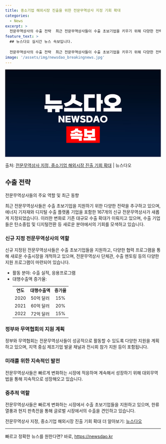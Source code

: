 ```yaml
---
title: 중소기업 해외시장 진출을 위한 전문무역상사 지정 기회 확대
categories:
  - News
excerpt: >
  전문무역상사의 수출 전략  최근 전문무역상사들이 수출 초보기업을 키우기 위해 다양한 전략을 추진하고 있습니다…
feature_text: >
  ## 뉴스다오 실시간 뉴스 속보입니다.

  전문무역상사의 수출 전략  최근 전문무역상사들이 수출 초보기업을 키우기 위해 다양한 전략을 추진하고 있습니다…
image: '/assets/img/newsdao_breakingnews.jpg'
---
```


![뉴스다오 속보](/assets/img/newsdao_breakingnews.jpg)

<p>출처: <a href="https://newsdao.kr/4634" rel="dofollow">전문무역상사 지정, 중소기업 해외시장 진출 기회 확대</a> | 뉴스다오</p>

<h2 data-ke-size="size26">수출 전략</h2>
전문무역상사들의 주요 역할 및 최근 동향

<p data-ke-size="size16">최근 전문무역상사들은 수출 초보기업을 지원하기 위한 다양한 전략을 추구하고 있으며, 에너지 기자재와 디지털 수출 플랫폼 기업을 포함한 167개의 신규 전문무역상사가 새롭게 지정되었습니다. 이러한 변화로 기존 대규모 수출 확대가 이뤄지고 있으며, 수출 기업들은 탄소중립 및 디지털전환 등 새로운 분야에서의 기회를 모색하고 있습니다.</p>

<h3><b>신규 지정 전문무역상사의 역할</b></h3>
<p data-ke-size="size16">신규 지정된 전문무역상사들은 수출 초보기업들을 지원하고, 다양한 협력 프로그램을 통해 새로운 수출시장을 개척하고 있으며, 전문무역상사 단체관, 수출 멘토링 등의 다양한 지원 프로그램이 마련되어 있습니다.</p>
<ul>
  <li>활동 분야: 수출 실적, 응용프로그램</li>
  <li>대행수출액 증가율:
    <table>
      <tr>
        <td style="text-align: center; height: 17px;"><b>연도</b></td>
        <td style="text-align: center; height: 17px;"><b>대행수출액</b></td>
        <td style="text-align: center; height: 17px;"><b>증가율</b></td>
      </tr>
      <tr>
        <td style="text-align: center; height: 17px;">2020</td>
        <td style="text-align: center; height: 17px;">50억 달러</td>
        <td style="text-align: center; height: 17px;">15%</td>
      </tr>
      <tr>
        <td style="text-align: center; height: 17px;">2021</td>
        <td style="text-align: center; height: 17px;">60억 달러</td>
        <td style="text-align: center; height: 17px;">20%</td>
      </tr>
      <tr>
        <td style="text-align: center; height: 17px;">2022</td>
        <td style="text-align: center; height: 17px;">72억 달러</td>
        <td style="text-align: center; height: 17px;">15%</td>
      </tr>
    </table>
  </li>
</ul>

<h3><b>정부와 무역협회의 지원 계획</b></h3>
<p data-ke-size="size16">정부와 무역협회는 전문무역상사들이 성공적으로 활동할 수 있도록 다양한 지원을 계획하고 있으며, 지역 중심 제조기업 발굴 채널과 전시회 참가 지원 등이 포함됩니다.</p>

<h3><b>미래를 위한 지속적인 발전</b></h3>
<p data-ke-size="size16">전문무역상사들은 빠르게 변화하는 시장에 적응하며 계속해서 성장하기 위해 대외무역법을 통해 지속적으로 성장해오고 있습니다.</p>

<h3><b>중추적 역할</b></h3>
<p data-ke-size="size16">전문무역상사들은 빠르게 변화하는 시장에서 수출 초보기업들을 지원하고 있으며, 한류 열풍과 현지 판촉전을 통해 글로벌 시장에서의 수출을 견인하고 있습니다.</p>

<p data-ke-size="size16">전문무역상사 지정, 중소기업 해외시장 진출 기회 확대 더 알아보기: <a href="https://newsdao.kr/4634">뉴스다오</a></p>

<hr> 

빠르고 정확한 뉴스를 원한다면? 바로, <a href="https://newsdao.kr" rel="dofollow">https://newsdao.kr</a>


    

